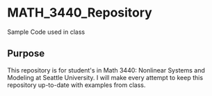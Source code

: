 # MATH_3440_Repository
Sample Code used in class

## Purpose
This repository is for student's in Math 3440: Nonlinear Systems and Modeling at Seattle University. I will make every attempt to keep this repository up-to-date with examples from class.
